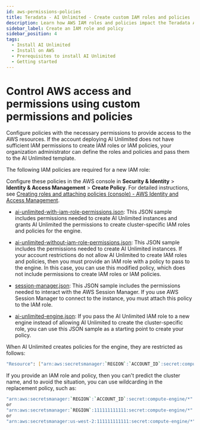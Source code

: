 ```yaml
---
id: aws-permissions-policies
title: Teradata - AI Unlimited - Create custom IAM roles and policies
description: Learn how AWS IAM roles and policies impact the Teradata AI Unlimited deployment.
sidebar_label: Create an IAM role and policy
sidebar_position: 4
tags:
  - Install AI Unlimited
  - Install on AWS
  - Prerequisites to install AI Unlimited
  - Getting started
---
```


# Control AWS access and permissions using custom permissions and policies

Configure policies with the necessary permissions to provide access to the AWS resources. If the account deploying AI Unlimited does not have sufficient IAM permissions to create IAM roles or IAM policies, your organization administrator can define the roles and policies and pass them to the AI Unlimited template. 

The following IAM policies are required for a new IAM role:

Configure these policies in the AWS console in **Security & Identity** > **Identity & Access Management** > **Create Policy**. For detailed instructions, see [Creating roles and attaching policies (console) - AWS Identity and Access Management](https://docs.aws.amazon.com/IAM/latest/UserGuide/access_policies_job-functions_create-policies.html).

- [ai-unlimited-with-iam-role-permissions.json](https://github.com/Teradata/ai-unlimited/blob/develop/deployments/aws/policies/ai-unlimited-with-iam-role-permissions.json): This JSON sample includes permissions needed to create AI Unlimited instances and grants AI Unlimited the permissions to create cluster-specific IAM roles and policies for the engine.

- [ai-unlimited-without-iam-role-permissions.json](https://github.com/Teradata/ai-unlimited/blob/develop/deployments/aws/policies/ai-unlimited-without-iam-role-permissions.json): This JSON sample includes the permissions needed to create AI Unlimited instances. If your account restrictions do not allow AI Unlimited to create IAM roles and policies, then you must provide an IAM role with a policy to pass to the engine. In this case, you can use this modified policy, which does not include permissions to create IAM roles or IAM policies.

- [session-manager.json](https://github.com/Teradata/ai-unlimited/blob/develop/deployments/aws/policies/session-manager.json): This JSON sample includes the permissions needed to interact with the AWS Session Manager. If you use AWS Session Manager to connect to the instance, you must attach this policy to the IAM role.

- [ai-unlimited-engine.json](https://github.com/Teradata/ai-unlimited/blob/develop/deployments/aws/policies/ai-unlimited-engine.json): If you pass the AI Unlimited IAM role to a new engine instead of allowing AI Unlimited to create the cluster-specific role, you can use this JSON sample as a starting point to create your policy.

When AI Unlimited creates policies for the engine, they are restricted as follows:

```bash
"Resource": ["arn:aws:secretsmanager:`REGION`:`ACCOUNT_ID`:secret:compute-engine/`CLUSTER_NAME`/`SECRET_NAME`"]
```

If you provide an IAM role and policy, then you can't predict the cluster name, and to avoid the situation, you can use wildcarding in the replacement policy, such as:

``` bash
"arn:aws:secretsmanager:`REGION`:`ACCOUNT_ID`:secret:compute-engine/*"
or
"arn:aws:secretsmanager:`REGION`:111111111111:secret:compute-engine/*"
or
"arn:aws:secretsmanager:us-west-2:111111111111:secret:compute-engine/*"
```

